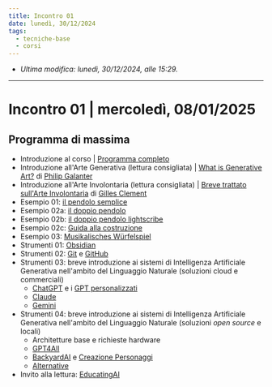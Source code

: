 ```yaml
---
title: Incontro 01
date: lunedì, 30/12/2024
tags:
  - tecniche-base
  - corsi
---
```


- *Ultima modifica: lunedì, 30/12/2024, alle 15:29.*

---

# Incontro 01  | mercoledì, 08/01/2025

## Programma di massima

- Introduzione al corso | [Programma completo](ProgrammaMengaroni.pdf)
- Introduzione all'Arte Generativa (lettura consigliata) |  [What is Generative Art?](WhatIsGenerativeArt-Galanter.pdf) di [Philip Galanter](https://www.philipgalanter.com/)
- Introduzione all'Arte Involontaria (lettura consigliata) | [Breve trattato sull'Arte Involontaria](https://www.quodlibet.it/libro/9788822902283) di [Gilles Clement](https://www.quodlibet.it/catalogo/autore/117/gilles-clement)
- Esempio 01: [il pendolo semplice](https://www.myphysicslab.com/pendulum/pendulum-en.html)
- Esempio 02a: [il doppio pendolo](https://www.myphysicslab.com/pendulum/double-pendulum-en.html)
- Esempio 02b: [il doppio pendolo lightscribe](DoublePendulumLightPainting.jpg)
- Esempio 02c: [Guida alla costruzione](https://youtu.be/d2E5oojoXjk)
- Esempio 03: [Musikalisches Würfelspiel](https://gbrachetta.github.io/Musical-Dice/)
- Strumenti 01: [Obsidian](https://obsidian.md/) 
- Strumenti 02: [Git](https://git-scm.com/) e [GitHub](https://github.com/davideriboli)
- Strumenti 03: breve introduzione ai sistemi di Intelligenza Artificiale Generativa nell'ambito del Linguaggio Naturale (soluzioni cloud e commerciali)
	- [ChatGPT](https://chatgpt.com/) e i [GPT personalizzati](000-IndiceGPTs.md)
	- [Claude](https://claude.ai/new)
	- [Gemini](https://gemini.google.com/u/1/app)
-   Strumenti 04: breve introduzione ai sistemi di Intelligenza Artificiale Generativa nell'ambito del Linguaggio Naturale (soluzioni *open source* e locali)
	- Architetture base e richieste hardware
	- [GPT4All](002-GPT4ALL)
	- [BackyardAI](001-Introduzione-a-BackyardAI) e [Creazione Personaggi](002-CreazionePersonaggi)
	- [Alternative](003-Alternative)
- Invito alla lettura: [EducatingAI](https://nickpotkalitsky.substack.com/)
